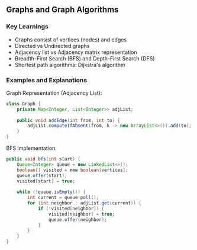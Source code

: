 ## Graphs and Graph Algorithms

### Key Learnings
- Graphs consist of vertices (nodes) and edges
- Directed vs Undirected graphs
- Adjacency list vs Adjacency matrix representation
- Breadth-First Search (BFS) and Depth-First Search (DFS)
- Shortest path algorithms: Dijkstra's algorithm

### Examples and Explanations
Graph Representation (Adjacency List):
```java
class Graph {
    private Map<Integer, List<Integer>> adjList;
    
    public void addEdge(int from, int to) {
        adjList.computeIfAbsent(from, k -> new ArrayList<>()).add(to);
    }
}
```

BFS Implementation:
```java
public void bfs(int start) {
    Queue<Integer> queue = new LinkedList<>();
    boolean[] visited = new boolean[vertices];
    queue.offer(start);
    visited[start] = true;
    
    while (!queue.isEmpty()) {
        int current = queue.poll();
        for (int neighbor : adjList.get(current)) {
            if (!visited[neighbor]) {
                visited[neighbor] = true;
                queue.offer(neighbor);
            }
        }
    }
}
```